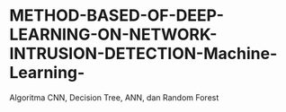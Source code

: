 # METHOD-BASED-OF-DEEP-LEARNING-ON-NETWORK-INTRUSION-DETECTION-Machine-Learning-

Algoritma CNN, Decision Tree, ANN, dan Random Forest

